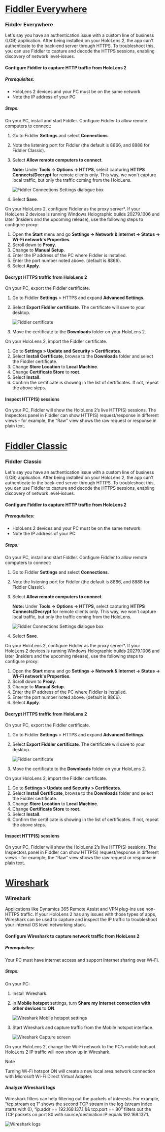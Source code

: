 # [Fiddler Everywhere](#tab/everywhere)

### Fiddler Everywhere

Let's say you have an authentication issue with a custom line of business (LOB) application. After being installed on your HoloLens 2, the app can't authenticate to the back-end server through HTTPS. To troubleshoot this, you can use Fiddler to capture and decode the HTTPS sessions, enabling discovery of network level-issues.

#### Configure Fiddler to capture HTTP traffic from HoloLens 2

##### Prerequisites:

* HoloLens 2 devices and your PC must be on the same network
* Note the IP address of your PC

##### Steps:

On your PC, install and start Fiddler. Configure Fiddler to allow remote computers to connect:

1. Go to Fiddler **Settings** and select **Connections**.
1. Note the listening port for Fiddler (the default is 8866, and 8888 for Fiddler Classic).
1. Select **Allow remote computers to connect**.

    **Note:** Under **Tools -> Options -> HTTPS**, select capturing **HTTPS Connects/Decrypt** for remote clients only. This way, we won't capture local traffic, but only the traffic coming from the HoloLens.

   ![Fiddler Connections Settings dialogue box](../images/fiddler-connection-settings.png)

1. Select **Save**.

On your HoloLens 2, configure Fiddler as the proxy server*. If your HoloLens 2 devices is running Windows Holographic builds 20279.1006 and later (Insiders and the upcoming release), use the following steps to configure proxy:

1. Open the **Start** menu and go **Settings -> Network & Internet -> Status -> Wi-Fi network's Properties**.
1. Scroll down to **Proxy**.
1. Change to **Manual Setup**.
1. Enter the IP address of the PC where Fiddler is installed.
1. Enter the port number noted above. (default is 8866).
1. Select **Apply**.

#### Decrypt HTTPS traffic from HoloLens 2

On your PC, export the Fiddler certificate.

1. Go to Fiddler **Settings** > HTTPS and expand **Advanced Settings**.
1. Select **Export Fiddler certificate**. The certificate will save to your desktop.

    ![Fiddler certificate](../images/fiddler-root-cert-export.png)

3. Move the certificate to the **Downloads** folder on your HoloLens 2.

On your HoloLens 2, import the Fiddler certificate.

1. Go to **Settings > Update and Security > Certificates**.
2. Select **Install Certificate**, browse to the **Downloads** folder and select the Fiddler certificate.
3. Change **Store Location** to **Local Machine**.
4. Change **Certificate Store** to **root**.
5. Select **Install**.
6. Confirm the certificate is showing in the list of certificates. If not, repeat the above steps.

#### Inspect HTTP(S) sessions

On your PC, Fiddler will show the HoloLens 2’s live HTTP(S) sessions. The Inspectors panel in Fiddler can show HTTP(S) request/response in different views - for example, the “Raw” view shows the raw request or response in plain text.

# [Fiddler Classic](#tab/classic)

### Fiddler Classic

Let's say you have an authentication issue with a custom line of business (LOB) application. After being installed on your HoloLens 2, the app can't authenticate to the back-end server through HTTPS. To troubleshoot this, you can use Fiddler to capture and decode the HTTPS sessions, enabling discovery of network level-issues.

#### Configure Fiddler to capture HTTP traffic from HoloLens 2

##### Prerequisites:

* HoloLens 2 devices and your PC must be on the same network
* Note the IP address of your PC

##### Steps:

On your PC, install and start Fiddler. Configure Fiddler to allow remote computers to connect:

1. Go to Fiddler **Settings** and select **Connections**.
1. Note the listening port for Fiddler (the default is 8866, and 8888 for Fiddler Classic).
1. Select **Allow remote computers to connect**.

    **Note:** Under **Tools -> Options -> HTTPS**, select capturing **HTTPS Connects/Decrypt** for remote clients only. This way, we won't capture local traffic, but only the traffic coming from the HoloLens.

   ![Fiddler Connections Settings dialogue box](../images/fiddler-classic-connection-settings.png)

1. Select **Save**.

On your HoloLens 2, configure Fiddler as the proxy server*. If your HoloLens 2 devices is running Windows Holographic builds 20279.1006 and later (Insiders and the upcoming release), use the following steps to configure proxy:

1. Open the **Start** menu and go **Settings -> Network & Internet -> Status -> Wi-Fi network's Properties**.
1. Scroll down to **Proxy**.
1. Change to **Manual Setup**.
1. Enter the IP address of the PC where Fiddler is installed.
1. Enter the port number noted above. (default is 8866).
1. Select **Apply**.

#### Decrypt HTTPS traffic from HoloLens 2

On your PC, export the Fiddler certificate.

1. Go to Fiddler **Settings** > HTTPS and expand **Advanced Settings**.
1. Select **Export Fiddler certificate**. The certificate will save to your desktop.

    ![Fiddler certificate](../images/fiddler-classic-root-cert-export.png)

3. Move the certificate to the **Downloads** folder on your HoloLens 2.

On your HoloLens 2, import the Fiddler certificate.

1. Go to **Settings > Update and Security > Certificates**.
2. Select **Install Certificate**, browse to the **Downloads** folder and select the Fiddler certificate.
3. Change **Store Location** to **Local Machine**.
4. Change **Certificate Store** to **root**.
5. Select **Install**.
6. Confirm the certificate is showing in the list of certificates. If not, repeat the above steps.

#### Inspect HTTP(S) sessions

On your PC, Fiddler will show the HoloLens 2’s live HTTP(S) sessions. The Inspectors panel in Fiddler can show HTTP(S) request/response in different views - for example, the “Raw” view shows the raw request or response in plain text.

# [Wireshark](#tab/wireshark)

### Wireshark

Applications like Dynamics 365 Remote Assist and VPN plug-ins use non-HTTPS traffic. If your HoloLens 2 has any issues with those types of apps, Wireshark can be used to capture and inspect the IP traffic to troubleshoot your internal OS level networking stack.

#### Configure Wireshark to capture network traffic from HoloLens 2

##### Prerequisites:

Your PC must have internet access and support Internet sharing over Wi-Fi.

##### Steps:

On your PC:

1. Install Wireshark.
1. In **Mobile hotspot** settings, turn **Share my Internet connection with other devices** to **ON**.

    ![Wireshark Mobile hotspot settings](../images/wireshark-mobile-hotspot-win11.png)

1. Start Wireshark and capture traffic from the Mobile hotspot interface.

    ![Wireshark Capture screen](../images/wireshark-capture.png)

On your HoloLens 2, change the Wi-Fi network to the PC’s mobile hotspot. HoloLens 2 IP traffic will now show up in Wireshark.

>[!Note]
>Turning Wi-Fi hotspot ON will create a new local area network connection with Microsoft Wi-Fi Direct Virtual Adapter.

#### Analyze Wireshark logs

Wireshark filters can help filtering out the packets of interests. For example, “tcp.stream eq 1” shows the second TCP stream in the log (stream index starts with 0), “ip.addr == 192.168.137.1 && tcp.port == 80” filters out the TCP packets on port 80 with source/destination IP equals 192.168.137.1.

![Wireshark logs](../images/wireshark-logs.png)